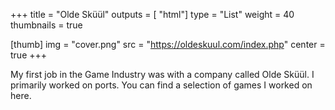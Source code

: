 +++
title = "Olde Sküül"
outputs = [ "html"]
type = "List"
weight = 40
thumbnails = true

[thumb]
img = "cover.png"
src = "https://oldeskuul.com/index.php"
center = true
+++

My first job in the Game Industry was with a company called Olde Sküül. I primarily worked on ports. You can find a selection of games I worked on here.